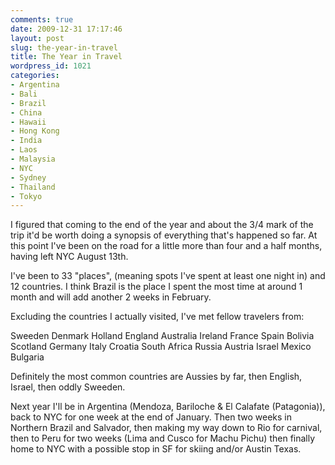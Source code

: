 ```yaml
---
comments: true
date: 2009-12-31 17:17:46
layout: post
slug: the-year-in-travel
title: The Year in Travel
wordpress_id: 1021
categories:
- Argentina
- Bali
- Brazil
- China
- Hawaii
- Hong Kong
- India
- Laos
- Malaysia
- NYC
- Sydney
- Thailand
- Tokyo
---
```


I figured that coming to the end of the year and about the 3/4 mark of the trip it'd be worth doing a synopsis of everything that's happened so far.  At this point I've been on the road for a little more than four and a half months, having left NYC August 13th.

I've been to 33 "places", (meaning spots I've spent at least one night in) and 12 countries.  I think Brazil is the place I spent the most time at around 1 month and will add another 2 weeks in February.  

Excluding the countries I actually visited, I've met fellow travelers from:

Sweeden
Denmark
Holland
England
Australia
Ireland
France
Spain
Bolivia
Scotland
Germany
Italy
Croatia
South Africa
Russia
Austria
Israel
Mexico
Bulgaria

Definitely the most common countries are Aussies by far, then English, Israel, then oddly Sweeden.

Next year I'll be in Argentina (Mendoza, Bariloche & El Calafate (Patagonia)), back to NYC for one week at the end of January.  Then two weeks in Northern Brazil and Salvador, then making my way down to Rio for carnival, then to Peru for two weeks (Lima and Cusco for Machu Pichu) then finally home to NYC with a possible stop in SF for skiing and/or Austin Texas.
